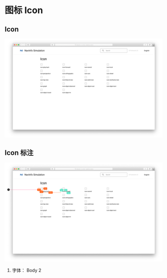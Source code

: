 # 图标 Icon

## Icon

![UI Framework Icon](../../imgs/ns_ui_framework/components/icon.png)

## Icon 标注

![UI Framework Icon Measure](../../imgs/ns_ui_framework_measure/components/icon.png)

1. 字体： Body 2